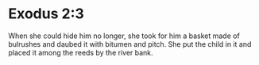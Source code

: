 # Exodus 2:3

When she could hide him no longer, she took for him a basket made of bulrushes and daubed it with bitumen and pitch. She put the child in it and placed it among the reeds by the river bank.
